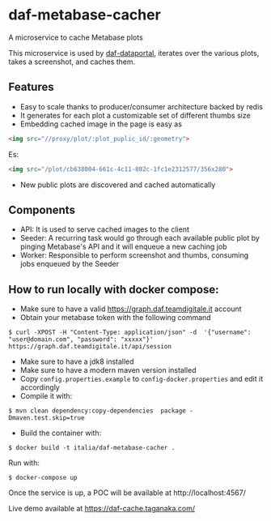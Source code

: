 # daf-metabase-cacher
A microservice to cache Metabase plots

This microservice is used by [daf-dataportal](https://github.com/italia/daf-dataportal),
iterates over the various plots, takes a screenshot, and caches them.


## Features

* Easy to scale thanks to producer/consumer architecture backed by redis 
* It generates for each plot a customizable set of different thumbs size
* Embedding cached image in the page is easy as
 ```html
<img src="//proxy/plot/:plot_puplic_id/:geometry">
```
Es:
```html
<img src="/plot/cb638004-661c-4c11-802c-1fc1e2312577/356x280">
```

* New public plots are discovered and cached automatically

## Components

* API: It is used to serve cached images to the client
* Seeder: A recurring task would go through each available public plot by pinging Metabase's API and it will enqueue a new caching job 
* Worker: Responsible to perform screenshot and thumbs, consuming jobs enqueued by the Seeder

## How to run locally with docker compose:

* Make sure to have a valid https://graph.daf.teamdigitale.it account
* Obtain your metabase token with the following command

```
$ curl -XPOST -H "Content-Type: application/json" -d  '{"username": "user@domain.com", "password": "xxxxx"}'   https://graph.daf.teamdigitale.it/api/session
```

* Make sure to have a jdk8 installed
* Make sure to have a modern maven version installed
* Copy ```config.properties.example``` to ```config-docker.properties``` and edit it accordingly
* Compile it with:

```
$ mvn clean dependency:copy-dependencies  package -Dmaven.test.skip=true
```

* Build the container with:
```
$ docker build -t italia/daf-metabase-cacher .
```

Run with:
```
$ docker-compose up
```

Once the service is up, a POC will be available at http://localhost:4567/

Live demo available at https://daf-cache.taganaka.com/


